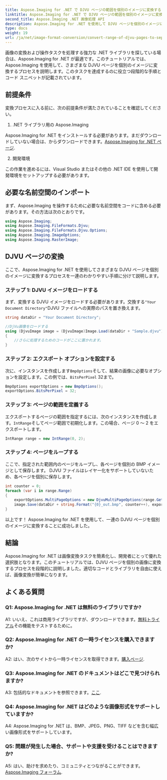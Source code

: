 ```yaml
---
title: Aspose.Imaging for .NET で DJVU ページの範囲を個別のイメージに変換する
linktitle: Aspose.Imaging for .NET で DJVU ページの範囲を個別のイメージに変換する
second_title: Aspose.Imaging .NET 画像処理 API
description: Aspose.Imaging for .NET を使用して DJVU ページを個別のイメージに変換する方法を説明します。ステップバイステップのガイド、コード例、FAQ が提供されます。
type: docs
weight: 19
url: /ja/net/image-format-conversion/convert-range-of-djvu-pages-to-separate-images/
---
```

画像の変換および操作タスクを処理する強力な .NET ライブラリを探している場合は、Aspose.Imaging for .NET が最適です。このチュートリアルでは、Aspose.Imaging を使用して、さまざまな DJVU ページを個別のイメージに変換するプロセスを説明します。このタスクを達成するのに役立つ段階的な手順とコード スニペットが記載されています。

## 前提条件

変換プロセスに入る前に、次の前提条件が満たされていることを確認してください。

1. .NET ライブラリ用の Aspose.Imaging

 Aspose.Imaging for .NET をインストールする必要があります。まだダウンロードしていない場合は、からダウンロードできます。[Aspose.Imaging for .NET ページ](https://releases.aspose.com/imaging/net/).

2. 開発環境

この作業を進めるには、Visual Studio またはその他の .NET IDE を使用して開発環境をセットアップする必要があります。

## 必要な名前空間のインポート

まず、Aspose.Imaging を操作するために必要な名前空間をコードに含める必要があります。その方法は次のとおりです。

```csharp
using Aspose.Imaging;
using Aspose.Imaging.FileFormats.Djvu;
using Aspose.Imaging.FileFormats.Djvu.Options;
using Aspose.Imaging.ImageOptions;
using Aspose.Imaging.RasterImage;
```

## DJVU ページの変換

ここで、Aspose.Imaging for .NET を使用してさまざまな DJVU ページを個別のイメージに変換するプロセスを一連のわかりやすい手順に分けて説明します。

### ステップ 1: DJVU イメージをロードする

まず、変換する DJVU イメージをロードする必要があります。交換する`"Your Document Directory"`DJVU ファイルへの実際のパスを置き換えます。

```csharp
string dataDir = "Your Document Directory";

//DjVu画像をロードする
using (DjvuImage image = (DjvuImage)Image.Load(dataDir + "Sample.djvu"))
{
    //さらに処理するためのコードがここに置かれます。
}
```

### ステップ 2: エクスポート オプションを設定する

次に、インスタンスを作成します`BmpOptions`そして、結果の画像に必要なオプションを設定します。この例では、`BitsPerPixel` 32まで。

```csharp
BmpOptions exportOptions = new BmpOptions();
exportOptions.BitsPerPixel = 32;
```

### ステップ 3: ページの範囲を定義する

エクスポートするページの範囲を指定するには、次のインスタンスを作成します。`IntRange`そしてページ範囲で初期化します。この場合、ページ 0 ～ 2 をエクスポートします。

```csharp
IntRange range = new IntRange(0, 2);
```

### ステップ 4: ページをループする

ここで、指定された範囲内のページをループし、各ページを個別の BMP イメージとして保存します。 DJVU ファイルはレイヤー化をサポートしていないため、各ページを個別に保存します。

```csharp
int counter = 0;
foreach (var i in range.Range)
{
    exportOptions.MultiPageOptions = new DjvuMultiPageOptions(range.GetArrayOneItemFromIndex(counter));
    image.Save(dataDir + string.Format("{0}_out.bmp", counter++), exportOptions);
}
```

以上です！ Aspose.Imaging for .NET を使用して、一連の DJVU ページを個別のイメージに変換することに成功しました。

## 結論

Aspose.Imaging for .NET は画像変換タスクを簡素化し、開発者にとって優れた選択肢となります。このチュートリアルでは、DJVU ページを個別の画像に変換するプロセスを段階的に説明しました。適切なコードとライブラリを自由に使えば、画像変換が簡単になります。

## よくある質問

### Q1: Aspose.Imaging for .NET は無料のライブラリですか?

 A1: いいえ、これは商用ライブラリですが、ダウンロードできます。[無料トライアル](https://releases.aspose.com/)その機能をテストするために。

### Q2: Aspose.Imaging for .NET の一時ライセンスを購入できますか?

 A2: はい、次のサイトから一時ライセンスを取得できます。[購入ページ](https://purchase.aspose.com/temporary-license/).

### Q3: Aspose.Imaging for .NET のドキュメントはどこで見つけられますか?

 A3: 包括的なドキュメントを参照できます。[ここ](https://reference.aspose.com/imaging/net/).

### Q4: Aspose.Imaging for .NET はどのような画像形式をサポートしていますか?

A4: Aspose.Imaging for .NET は、BMP、JPEG、PNG、TIFF などを含む幅広い画像形式をサポートしています。

### Q5: 問題が発生した場合、サポートや支援を受けることはできますか?

 A5: はい、助けを求めたり、コミュニティとつながることができます。[Aspose.Imaging フォーラム](https://forum.aspose.com/).